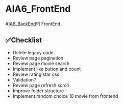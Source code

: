 # AIA6_FrontEnd
[AIA6_BackEnd](https://github.com/JooHan10/AIA6_BackEnd)의 FrontEnd

## ✅Checklist

- Delete legacy code
- Review page pagination
- Review page movie search
- Implement like button and count
- Review rating star css
- Validation?
- Review page refresh scroll
- Improve folder structure
- Implement random choice 10 movie from frontend